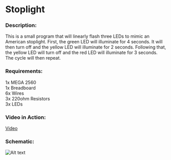 # Stoplight 

### Description:
This is a small program that will linearly flash three LEDs to mimic an American stoplight. First, the green LED will illuminate for 4 seconds. It will then turn off and the yellow LED will illuminate for 2 seconds. Following that, the yellow LED will turn off and the red LED will illuminate for 3 seconds. The cycle will then repeat.

### Requirements:
1x MEGA 2560  
1x Breadboard  
6x Wires  
3x 220ohm Resistors  
3x LEDs  

### Video in Action:
[Video](https://www.youtube.com/watch?v=yIYRx2Hst7c)

### Schematic:
![Alt text](https://raw.githubusercontent.com/zimmertr/Left-Right-LED-Flash-Arduino-Project/master/Left-Right_LED_Flash-Schematic.jpg "Schematic")

